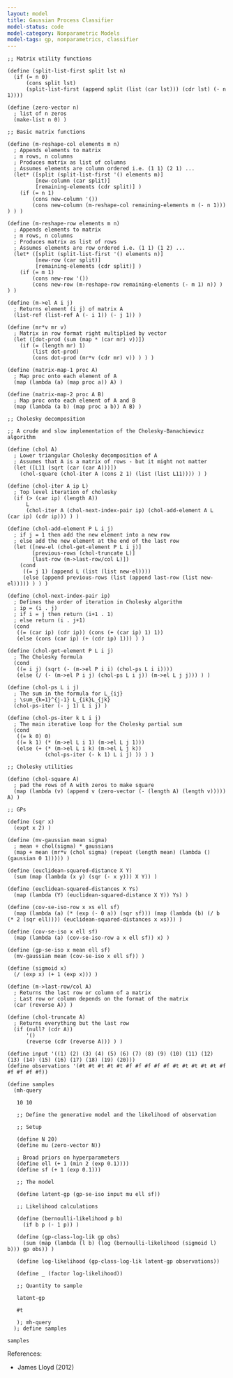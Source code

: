 ```yaml
---
layout: model
title: Gaussian Process Classifier
model-status: code
model-category: Nonparametric Models
model-tags: gp, nonparametrics, classifier
---
```


    ;; Matrix utility functions
    
    (define (split-list-first split lst n)
      (if (= n 0)
          (cons split lst)
          (split-list-first (append split (list (car lst))) (cdr lst) (- n 1))))
    
    (define (zero-vector n)
      ; list of n zeros
      (make-list n 0) )
    
    ;; Basic matrix functions
    
    (define (m-reshape-col elements m n)
      ; Appends elements to matrix
      ; m rows, n columns
      ; Produces matrix as list of columns
      ; Assumes elements are column ordered i.e. (1 1) (2 1) ...
      (let* ([split (split-list-first '() elements m)]
             [new-column (car split)]
             [remaining-elements (cdr split)] )
        (if (= n 1)
            (cons new-column '())
            (cons new-column (m-reshape-col remaining-elements m (- n 1))) ) ) )
    
    (define (m-reshape-row elements m n)
      ; Appends elements to matrix
      ; m rows, n columns
      ; Produces matrix as list of rows
      ; Assumes elements are row ordered i.e. (1 1) (1 2) ...
      (let* ([split (split-list-first '() elements n)]
             [new-row (car split)]
             [remaining-elements (cdr split)] )
        (if (= m 1)
            (cons new-row '())
            (cons new-row (m-reshape-row remaining-elements (- m 1) n)) ) ) )
    
    (define (m->el A i j)
      ; Returns element (i j) of matrix A
      (list-ref (list-ref A (- i 1)) (- j 1)) )
    
    (define (mr*v mr v)
      ; Matrix in row format right multiplied by vector
      (let ([dot-prod (sum (map * (car mr) v))])
        (if (= (length mr) 1)
            (list dot-prod)
            (cons dot-prod (mr*v (cdr mr) v)) ) ) )
    
    (define (matrix-map-1 proc A)
      ; Map proc onto each element of A
      (map (lambda (a) (map proc a)) A) )
    
    (define (matrix-map-2 proc A B)
      ; Map proc onto each element of A and B
      (map (lambda (a b) (map proc a b)) A B) )
    
    ;; Cholesky decomposition
    
    ;; A crude and slow implementation of the Cholesky-Banachiewicz algorithm
    
    (define (chol A)
      ; Lower triangular Cholesky decomposition of A
      ; Assumes that A is a matrix of rows - but it might not matter
      (let ([L11 (sqrt (car (car A)))])
        (chol-square (chol-iter A (cons 2 1) (list (list L11)))) ) )
    
    (define (chol-iter A ip L)
      ; Top level iteration of cholesky
      (if (> (car ip) (length A))
          L
          (chol-iter A (chol-next-index-pair ip) (chol-add-element A L (car ip) (cdr ip))) ) )
    
    (define (chol-add-element P L i j)
      ; if j = 1 then add the new element into a new row
      ; else add the new element at the end of the last row
      (let ([new-el (chol-get-element P L i j)]
            [previous-rows (chol-truncate L)]
            [last-row (m->last-row/col L)])
        (cond
         ((= j 1) (append L (list (list new-el))))
         (else (append previous-rows (list (append last-row (list new-el))))) ) ) )
    
    (define (chol-next-index-pair ip)
      ; Defines the order of iteration in Cholesky algorithm
      ; ip = (i . j)
      ; if i = j then return (i+1 . 1)
      ; else return (i . j+1)
      (cond
       ((= (car ip) (cdr ip)) (cons (+ (car ip) 1) 1))
       (else (cons (car ip) (+ (cdr ip) 1))) ) )
    
    (define (chol-get-element P L i j)
      ; The Cholesky formula
      (cond
       ((= i j) (sqrt (- (m->el P i i) (chol-ps L i i))))
       (else (/ (- (m->el P i j) (chol-ps L i j)) (m->el L j j))) ) )
    
    (define (chol-ps L i j)
      ; The sum in the formula for L_{ij}
      ; \sum_{k=1}^{j-1} L_{ik}L_{jk}
      (chol-ps-iter (- j 1) L i j) )
    
    (define (chol-ps-iter k L i j)
      ; The main iterative loop for the Cholesky partial sum
      (cond
       ((= k 0) 0)
       ((= k 1) (* (m->el L i 1) (m->el L j 1)))
       (else (+ (* (m->el L i k) (m->el L j k))
                (chol-ps-iter (- k 1) L i j) )) ) )
    
    ;; Cholesky utilities
    
    (define (chol-square A)
      ; pad the rows of A with zeros to make square
      (map (lambda (v) (append v (zero-vector (- (length A) (length v))))) A) )
    
    ;; GPs
    
    (define (sqr x)
      (expt x 2) )
    
    (define (mv-gaussian mean sigma)
      ; mean + chol(sigma) * gaussians
      (map + mean (mr*v (chol sigma) (repeat (length mean) (lambda () (gaussian 0 1))))) )
    
    (define (euclidean-squared-distance X Y)
      (sum (map (lambda (x y) (sqr (- x y))) X Y)) )
    
    (define (euclidean-squared-distances X Ys)
      (map (lambda (Y) (euclidean-squared-distance X Y)) Ys) )
    
    (define (cov-se-iso-row x xs ell sf)
      (map (lambda (a) (* (exp (- 0 a)) (sqr sf))) (map (lambda (b) (/ b (* 2 (sqr ell)))) (euclidean-squared-distances x xs))) )
    
    (define (cov-se-iso x ell sf)
      (map (lambda (a) (cov-se-iso-row a x ell sf)) x) )
    
    (define (gp-se-iso x mean ell sf)
      (mv-gaussian mean (cov-se-iso x ell sf)) )
    
    (define (sigmoid x)
      (/ (exp x) (+ 1 (exp x))) )
    
    (define (m->last-row/col A)
      ; Returns the last row or column of a matrix
      ; Last row or column depends on the format of the matrix
      (car (reverse A)) )
    
    (define (chol-truncate A)
      ; Returns everything but the last row
      (if (null? (cdr A)) 
          '()
          (reverse (cdr (reverse A))) ) )
    
    (define input '((1) (2) (3) (4) (5) (6) (7) (8) (9) (10) (11) (12) (13) (14) (15) (16) (17) (18) (19) (20)))
    (define observations '(#t #t #t #t #t #f #f #f #f #f #t #t #t #t #t #f #f #f #f #f))
    
    (define samples
      (mh-query 
       
       10 10
       
       ;; Define the generative model and the likelihood of observation
       
       ;; Setup
       
       (define N 20)
       (define mu (zero-vector N))
       
       ; Broad priors on hyperparameters
       (define ell (+ 1 (min 2 (exp 0.1))))
       (define sf (+ 1 (exp 0.1)))
       
       ;; The model
       
       (define latent-gp (gp-se-iso input mu ell sf))
       
       ;; Likelihood calculations
       
       (define (bernoulli-likelihood p b)
         (if b p (- 1 p)) )
       
       (define (gp-class-log-lik gp obs)
         (sum (map (lambda (l b) (log (bernoulli-likelihood (sigmoid l) b))) gp obs)) )
       
       (define log-likelihood (gp-class-log-lik latent-gp observations))
       
       (define _ (factor log-likelihood))
       
       ;; Quantity to sample
       
       latent-gp
       
       #t
       
       ); mh-query
      ); define samples
    
    samples

References:

- James Lloyd (2012)
